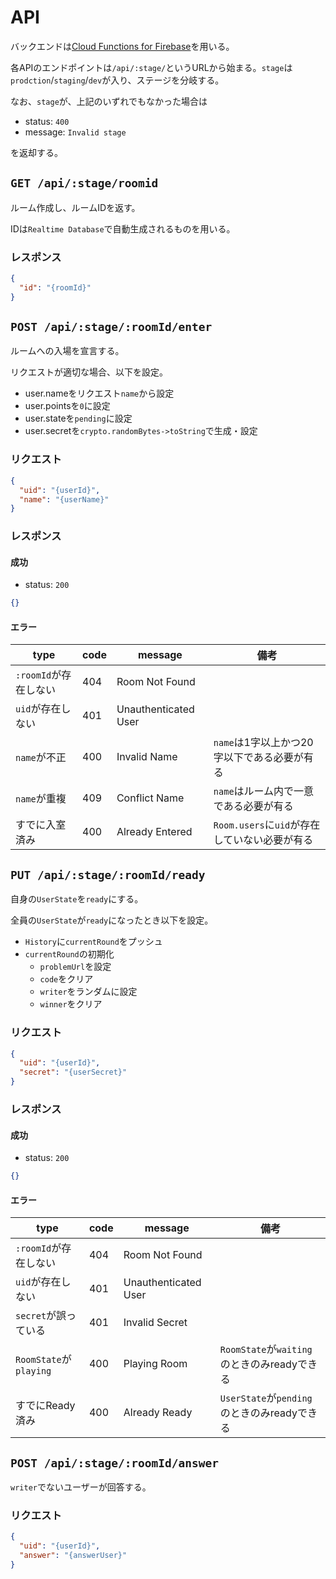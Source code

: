 # API

バックエンドは[Cloud Functions for Firebase](https://firebase.google.com/docs/functions?hl=ja)を用いる。

各APIのエンドポイントは`/api/:stage/`というURLから始まる。`stage`は`prodction`/`staging`/`dev`が入り、ステージを分岐する。

なお、`stage`が、上記のいずれでもなかった場合は

- status: `400`
- message: `Invalid stage`

を返却する。

## `GET /api/:stage/roomid`

ルーム作成し、ルームIDを返す。

IDは`Realtime Database`で自動生成されるものを用いる。

### レスポンス

```json
{
  "id": "{roomId}"
}
```

## `POST /api/:stage/:roomId/enter`

ルームへの入場を宣言する。

リクエストが適切な場合、以下を設定。

- user.nameをリクエスト`name`から設定
- user.pointsを`0`に設定
- user.stateを`pending`に設定
- user.secretを`crypto.randomBytes->toString`で生成・設定

### リクエスト

```json
{
  "uid": "{userId}",
  "name": "{userName}"
}
```

### レスポンス

#### 成功

- status: `200`

```json
{}
```

#### エラー

|type|code|message|備考|
|---|---|---|---|
|`:roomId`が存在しない|404|Room Not Found||
|`uid`が存在しない|401|Unauthenticated User||
|`name`が不正|400|Invalid Name|`name`は1字以上かつ20字以下である必要が有る|
|`name`が重複|409|Conflict Name|`name`はルーム内で一意である必要が有る|
|すでに入室済み|400|Already Entered|`Room.users`に`uid`が存在していない必要が有る|

## `PUT /api/:stage/:roomId/ready`

自身の`UserState`を`ready`にする。

全員の`UserState`が`ready`になったとき以下を設定。

- `History`に`currentRound`をプッシュ
- `currentRound`の初期化
  - `problemUrl`を設定
  - `code`をクリア
  - `writer`をランダムに設定
  - `winner`をクリア

### リクエスト

```json
{
  "uid": "{userId}",
  "secret": "{userSecret}"
}
```

### レスポンス

#### 成功

- status: `200`

```json
{}
```

#### エラー

|type|code|message|備考|
|---|---|---|---|
|`:roomId`が存在しない|404|Room Not Found||
|`uid`が存在しない|401|Unauthenticated User||
|`secret`が誤っている|401|Invalid Secret||
|`RoomState`が`playing`|400|Playing Room|`RoomState`が`waiting`のときのみreadyできる|
|すでにReady済み|400|Already Ready|`UserState`が`pending`のときのみreadyできる|

## `POST /api/:stage/:roomId/answer`

`writer`でないユーザーが回答する。

### リクエスト

```json
{
  "uid": "{userId}",
  "answer": "{answerUser}"
}
```
